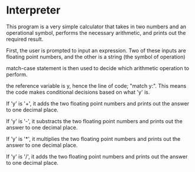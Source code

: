 # Interpreter

This program is a very simple calculator that takes in two numbers and an operational symbol, performs the necessary arithmetic, and prints out the required result.

First, the user is prompted to input an expression. Two of these inputs are floating point numbers, and the other is a string (the symbol of operation)

match-case statement is then used to decide which arithmetic operation to perform.

the reference variable is y, hence the line of code; "match y:". This means the code makes conditional decisions based on what 'y' is.

If 'y' is '+', it adds the two floating point numbers and prints out the answer to one decimal place.

If 'y' is '-', it substracts the two floating point numbers and prints out the answer to one decimal place.

If 'y' is '*', it multiplies the two floating point numbers and prints out the answer to one decimal place.

If 'y' is '/', it adds the two floating point numbers and prints out the answer to one decimal place.
